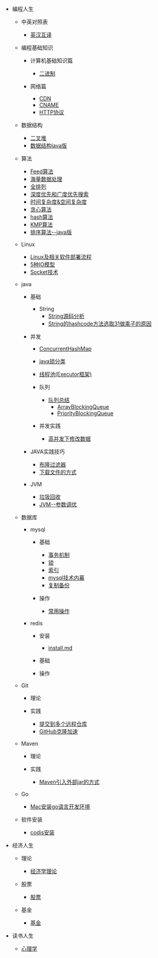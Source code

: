 * 编程人生

    * 中英对照表

        * [英汉互译](./md/编程人生/中英对照表/英汉互译.md)

    * 编程基础知识

        * 计算机基础知识篇
            * [二进制](./md/编程人生/编程基础知识/计算机基础知识篇/二进制.md)

        * 网络篇
            * [CDN](./md/编程人生/编程基础知识/网络篇/CDN.md)
            * [CNAME](./md/编程人生/编程基础知识/网络篇/CNAME.md)
            * [HTTP协议](./md/编程人生/编程基础知识/网络篇/HTTP协议.md)

    * 数据结构

        * [二叉堆](./md/编程人生/data_structure/二叉堆/binary_heap.md)
        * [数据结构java版](./md/编程人生/data_structure/数据结构Java版/数据结构java版.md)

    * 算法

        * [Feed算法](./md/编程人生/algorithm/feed_algorithm.md)
        * [海量数据处理](./md/编程人生/algorithm/海量数据处理.md)
        * [全排列](./md/编程人生/algorithm/全排列.md)
        * [深度优先和广度优先搜索](./md/编程人生/algorithm/深度优先和广度优先搜索.md)
        * [时间复杂度&空间复杂度](./md/编程人生/algorithm/时间复杂度&空间复杂度.md)
        * [贪心算法](./md/编程人生/algorithm/贪心算法.md)
        * [hash算法](./md/编程人生/algorithm/hash算法.md)
        * [KMP算法](./md/编程人生/algorithm/KMP算法.md)
        * [排序算法--java版](./md/编程人生/algorithm/排序算法--java版.md)

    * Linux
        * [Linux及相关软件部署流程](./md/编程人生/software_install/linux部署流程.md)
        * [5种IO模型](./md/编程人生/Linux/5种IO模型.md)
        * [Socket技术](./md/编程人生/Linux/Socket技术.md)

    * java
        * 基础
            * String
                * [String源码分析](./md/编程人生/java/base/string/String.md)
                * [String的hashcode方法选取31做乘子的原因](./md/编程人生/java/base/string/hashcode_choose_31_reason.md)

        * 并发
            * [ConcurrentHashMap](./md/编程人生/java/high_concurrence/ConcurrentHashMap/ConcurrentHashMap.md)
            * [java锁分类](./md/编程人生/java/high_concurrence/锁/java锁分类.md)
            * [线程池(Executor框架)](./md/编程人生/java/high_concurrence/thread/线程池.md)

            * 队列
                * [队列总结](./md/编程人生/java/high_concurrence/queue/queue_summary.md)
                    * [ArrayBlockingQueue](./md/编程人生/java/high_concurrence/queue/ArrayBlockingQueue.md)
                    * [PriorityBlockingQueue](./md/编程人生/java/high_concurrence/queue/PriorityBlockingQueue.md)
            
            * 并发实践
                * [高并发下修改数据](./md/编程人生/java/high_concurrence/并发实践/高并发下修改数据.md)

        * JAVA实践技巧
            * [布隆过滤器](./md/编程人生/java/实践技巧/布隆过滤器.md)
            * [下载文件的方式](./md/编程人生/java/实践技巧/下载文件的方式.md)

        * JVM
            * [垃圾回收](./md/编程人生/java/jvm/gc.md)
            * [JVM--参数调优](./md/编程人生/java/jvm/参数调优.md)

    * 数据库

        * mysql

            * 基础
                * [事务机制](./md/编程人生/数据库/mysql/基础/事务.md)
                * [锁](./md/编程人生/数据库/mysql/基础/锁.md)
                * [索引](./md/编程人生/数据库/mysql/基础/索引.md)
                * [mysql技术内幕](./md/编程人生/数据库/mysql/基础/mysql技术内幕.md)
                * [复制备份](./md/编程人生/数据库/mysql/基础/复制备份.md)

            * 操作
                * [常用操作](./md/编程人生/数据库/mysql/操作/常用操作.md)

        * redis

            * 安装
                * [install.md](./md/编程人生/数据库/redis/安装/install.md)

            * 基础

            * 操作

    * Git

        * 理论

        * 实践
            * [提交到多个远程仓库](./md/编程人生/git/提交到多个远程仓库.md)
            * [GitHub克隆加速](./md/编程人生/git/GitHub克隆加速.md)

    * Maven

        * 理论

        * 实践
            * [Maven引入外部jar的方式](./md/编程人生/maven/maven引入外部jar.md)

    * Go
        * [Mac安装go语言开发环境](./md/编程人生/go/mac安装go开发环境.md)

    * 软件安装
        * [codis安装](./md/编程人生/software_install/codis.md)

* 经济人生

    * 理论
        * [经济学理论](./md/经济人生/理论/经济学理论.md)

    * 股票
        * [股票](./md/经济人生/股票/股票.md)

    * 基金
        * [基金](./md/经济人生/基金/基金.md)

* 读书人生

    * [心理学](./md/读书人生/心理学.md)